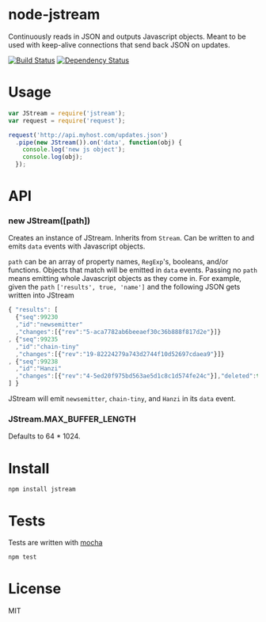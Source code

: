 # node-jstream

Continuously reads in JSON and outputs Javascript objects. Meant to be used with keep-alive connections that send back JSON on updates.

[![Build Status](https://secure.travis-ci.org/fent/node-jstream.png)](http://travis-ci.org/fent/node-jstream) [![Dependency Status](https://gemnasium.com/fent/node-jstream.svg)](https://gemnasium.com/fent/node-jstream)

# Usage

```js
var JStream = require('jstream');
var request = require('request');

request('http://api.myhost.com/updates.json')
  .pipe(new JStream()).on('data', function(obj) {
    console.log('new js object');
    console.log(obj);
  });
```

# API
### new JStream([path])
Creates an instance of JStream. Inherits from `Stream`. Can be written to and emits `data` events with Javascript objects.

`path` can be an array of property names, `RegExp`'s, booleans, and/or functions. Objects that match will be emitted in `data` events. Passing no `path` means emitting whole Javascript objects as they come in. For example, given the `path` `['results', true, 'name']` and the following JSON gets written into JStream

```js
{ "results": [
  {"seq":99230
  ,"id":"newsemitter"
  ,"changes":[{"rev":"5-aca7782ab6beeaef30c36b888f817d2e"}]}
, {"seq":99235
  ,"id":"chain-tiny"
  ,"changes":[{"rev":"19-82224279a743d2744f10d52697cdaea9"}]}
, {"seq":99238
  ,"id":"Hanzi"
  ,"changes":[{"rev":"4-5ed20f975bd563ae5d1c8c1d574fe24c"}],"deleted":true}
] }
```

JStream will emit `newsemitter`, `chain-tiny`, and `Hanzi` in its `data` event.

### JStream.MAX_BUFFER_LENGTH

Defaults to 64 * 1024.


# Install

    npm install jstream


# Tests
Tests are written with [mocha](http://visionmedia.github.com/mocha/)

```bash
npm test
```

# License
MIT
